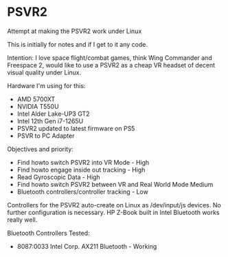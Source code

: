 # PSVR2
Attempt at making the PSVR2 work under Linux

This is initially for notes and if I get to it any code.

Intention:
I love space flight/combat games, think Wing Commander and Freespace 2, would like to use a PSVR2 as a cheap VR headset of decent visual quality under Linux.

Hardware I'm using for this:
- AMD 5700XT
- NVIDIA T550U
- Intel Alder Lake-UP3 GT2
- Intel 12th Gen i7-1265U
- PSVR2 updated to latest firmware on PS5
- PSVR to PC Adapter

Objectives and priority:
- Find howto switch PSVR2 into VR Mode - High
- Find howto engage inside out tracking - High
- Read Gyroscopic Data - High
- Find howto switch PSVR2 between VR and Real World Mode Medium
- Bluetooth controllers/controller tracking - Low

Controllers for the PSVR2 auto-create on Linux as /dev/input/js devices. No further configuration is necessary.
HP Z-Book built in Intel Bluetooth works really well.

Bluetooth Controllers Tested:
- 8087:0033 Intel Corp. AX211 Bluetooth - Working

